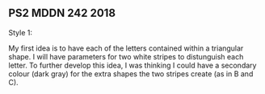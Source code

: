 ## PS2 MDDN 242 2018

Style 1:

My first idea is to have each of the letters contained within a triangular shape. I will have parameters for two white stripes to distunguish each letter. To further develop this idea, I was thinking I could have a secondary colour (dark gray) for the extra shapes the two stripes create (as in B and C).